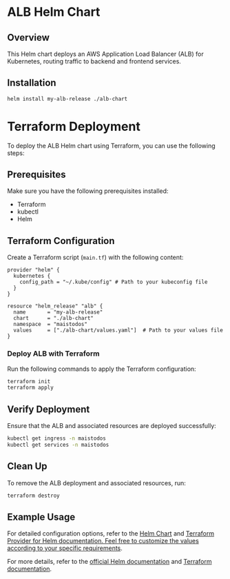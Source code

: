 # ALB Helm Chart

## Overview

This Helm chart deploys an AWS Application Load Balancer (ALB) for Kubernetes, routing traffic to backend and frontend services.

## Installation

```bash
helm install my-alb-release ./alb-chart
```
# Terraform Deployment

To deploy the ALB Helm chart using Terraform, you can use the following steps:

## Prerequisites

Make sure you have the following prerequisites installed:

- Terraform
- kubectl
- Helm

## Terraform Configuration

Create a Terraform script (`main.tf`) with the following content:

```hcl
provider "helm" {
  kubernetes {
    config_path = "~/.kube/config" # Path to your kubeconfig file
  }
}

resource "helm_release" "alb" {
  name       = "my-alb-release"
  chart      = "./alb-chart"
  namespace  = "maistodos"
  values     = ["./alb-chart/values.yaml"]  # Path to your values file
}
```

### Deploy ALB with Terraform

Run the following commands to apply the Terraform configuration:

```bash
terraform init
terraform apply
```

## Verify Deployment

Ensure that the ALB and associated resources are deployed successfully:

```bash
kubectl get ingress -n maistodos
kubectl get services -n maistodos
```

## Clean Up

To remove the ALB deployment and associated resources, run:

```bash
terraform destroy
```

## Example Usage

For detailed configuration options, refer to the [Helm Chart](https://chat.openai.com/c/a4906ec1-bd10-48ba-a6b0-170e83c3d19a#) and [Terraform Provider for Helm documentation. Feel free to customize the values according to your specific requirements](https://github.com/hashicorp/terraform-provider-helm).

For more details, refer to the [official Helm documentation](https://helm.sh/docs/) and [Terraform documentation](https://www.terraform.io/docs/index.html).

